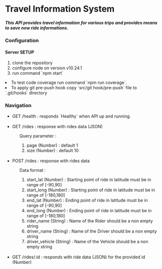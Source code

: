 # Travel Information System

##### This API provides travel information for various trips and provides means to save new ride informations.

### Configuration

#### Server SETUP

<ol>
<li>clone the repository</li>
<li>configure node on version v10.24.1</li>
<li>run command `npm start`</li>
</ol>
<li>To test code coverage run command `npm run coverage`.</li>
<li>To apply git pre-push hook copy `src/git hook/pre-push` file to `.git/hooks` directory</li>

### Navigation

<ul>
<li>GET /health : responds `Healthy` when API up and running.</li>
<br>
<li>GET /rides : response with rides data (JSON)</li>
<ul>Query parameter :
   <ol>
      <li>page (Number) : default 1 </li>
      <li>size (Number) : default 10 </li>
   </ol>
</ul>
<br>
<li>POST /rides : response with rides data</li>
<ul>Data format :
   <ol>
      <li>start_lat (Number) : Starting point of ride in latitude must be in range of [-90,90] </li>
      <li>start_long (Number) : Starting point of ride in latitude must be in range of [-180,180]  </li>
      <li>end_lat (Number) : Ending point of ride in latitude must be in range of [-90,90]  </li>
      <li>end_long (Number) : Ending point of ride in latitude must be in range of [-180,180]  </li>
      <li>rider_name (String) : Name of the Rider should be a non empty string</li>
      <li>driver_name (String) : Name of the Driver should be a non empty string</li>
      <li>driver_vehicle (String) : Name of the Vehicle should be a non empty string</li>
   </ol>
</ul>
<br>
<li>GET /rides/:id : responds with ride data (JSON) for the provided id (Number) </li>

</ul>
